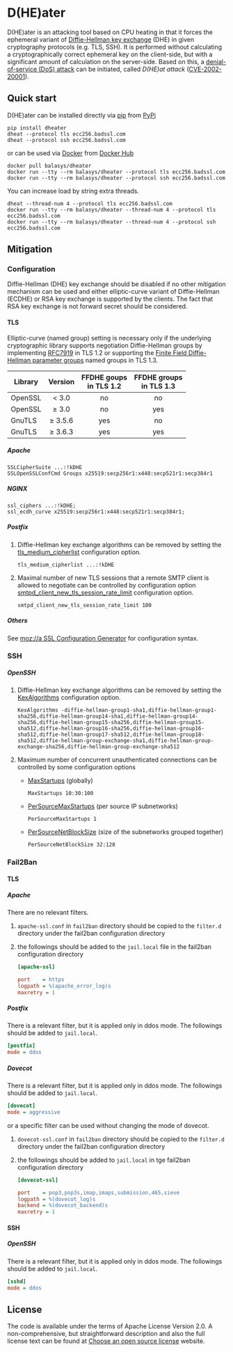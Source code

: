 # D(HE)ater

D(HE)ater is an attacking tool based on CPU heating in that it forces the ephemeral variant of
[Diffie-Hellman key exchange](https://en.wikipedia.org/wiki/Diffie%E2%80%93Hellman_key_exchange) (DHE) in given
cryptography protocols (e.g. TLS, SSH). It is performed without calculating a cryptographically correct ephemeral key on
the client-side, but with a significant amount of calculation on the server-side. Based on this,
a [denial-of-service (DoS) attack](https://en.wikipedia.org/wiki/Denial-of-service_attack) can be initiated,
called *D(HE)at attack* ([CVE-2002-20001](https://cve.mitre.org/cgi-bin/cvename.cgi?name=CVE-2002-20001)).

## Quick start

D(HE)ater can be installed directly via [pip](https://pip.pypa.io/en/stable/) from
[PyPi](https://pypi.org/project/dheater/)

```console
pip install dheater
dheat --protocol tls ecc256.badssl.com
dheat --protocol ssh ecc256.badssl.com
```

or can be used via [Docker](https://www.docker.com/) from
[Docker Hub](https://hub.docker.com/repository/docker/balasys/dheater)

```console
docker pull balasys/dheater
docker run --tty --rm balasys/dheater --protocol tls ecc256.badssl.com
docker run --tty --rm balasys/dheater --protocol ssh ecc256.badssl.com
```

You can increase load by string extra threads.

```console
dheat --thread-num 4 --protocol tls ecc256.badssl.com
docker run --tty --rm balasys/dheater --thread-num 4 --protocol tls ecc256.badssl.com
docker run --tty --rm balasys/dheater --thread-num 4 --protocol ssh ecc256.badssl.com
```

## Mitigation

### Configuration

Diffie-Hellman (DHE) key exchange should be disabled if no other mitigation mechanism can be used and either 
elliptic-curve variant of Diffie-Hellman (ECDHE) or RSA key exchange is supported by the clients. The fact that RSA key
exchange is not forward secret should be considered.

#### TLS

Elliptic-curve (named group) setting is necessary only if the underlying cryptographic library supports negotiation
Diffie-Hellman groups by implementing [RFC7919](https://www.rfc-editor.org/info/rfc7919) in TLS 1.2 or supporting the
[Finite Field Diffie-Hellman parameter groups](https://www.rfc-editor.org/rfc/rfc8446#section-7.4.1) named groups in
TLS 1.3.

| Library | Version | FFDHE goups<br>in TLS 1.2 | FFDHE groups<br>in TLS 1.3 |
| ------- |:-------:|:---:|:---:|
| OpenSSL | < 3.0   | no  | no  |
| OpenSSL | ≥ 3.0   | no  | yes |
| GnuTLS  | ≥ 3.5.6 | yes | no  |
| GnuTLS  | ≥ 3.6.3 | yes | yes |

##### Apache

```
SSLCipherSuite ...:!kDHE
SSLOpenSSLConfCmd Groups x25519:secp256r1:x448:secp521r1:secp384r1
```

##### NGINX

```
ssl_ciphers ...:!kDHE;
ssl_ecdh_curve x25519:secp256r1:x448:secp521r1:secp384r1;
```

##### Postfix


1. Diffie-Hellman key exchange algorithms can be removed by setting the [tls_medium_cipherlist](http://www.postfix.org/postconf.5.html#tls_medium_cipherlist) configuration option.

    `tls_medium_cipherlist ...:!kDHE`

1. Maximal number of new TLS sessions that a remote SMTP client is allowed to negotiate can be controlled by configuration option [smtpd_client_new_tls_session_rate_limit](http://www.postfix.org/postconf.5.html#smtpd_client_new_tls_session_rate_limit) configuration option.

    `smtpd_client_new_tls_session_rate_limit 100`

##### Others

See [moz://a SSL Configuration Generator](https://ssl-config.mozilla.org/) for configuration syntax.

### SSH

##### OpenSSH

1. Diffie-Hellman key exchange algorithms can be removed by setting the [KexAlgorithms](https://man.openbsd.org/sshd_config#KexAlgorithms) configuration option.

    `KexAlgorithms -diffie-hellman-group1-sha1,diffie-hellman-group1-sha256,diffie-hellman-group14-sha1,diffie-hellman-group14-sha256,diffie-hellman-group15-sha256,diffie-hellman-group15-sha512,diffie-hellman-group16-sha256,diffie-hellman-group16-sha512,diffie-hellman-group17-sha512,diffie-hellman-group18-sha512,diffie-hellman-group-exchange-sha1,diffie-hellman-group-exchange-sha256,diffie-hellman-group-exchange-sha512`
1. Maximum number of concurrent unauthenticated connections can be controlled by some configuration options
    *  [MaxStartups](https://man.openbsd.org/sshd_config#MaxStartups) (globally)

        `MaxStartups 10:30:100`
    * [PerSourceMaxStartups](https://man.openbsd.org/sshd_config#PerSourceMaxStartups) (per source IP subnetworks)

        `PerSourceMaxStartups 1`
    * [PerSourceNetBlockSize](https://man.openbsd.org/sshd_config#PerSourceNetBlockSize) (size of the subnetworks grouped together)

        `PerSourceNetBlockSize 32:128`

### Fail2Ban

#### TLS

##### Apache

There are no relevant filters.

1. `apache-ssl.conf` in `fail2ban` directory should be copied to the `filter.d` directory under the fail2ban configuration
    directory
1. the followings should be added to the `jail.local` file in the fail2ban configuration directory

    ```ini
    [apache-ssl]

    port    = https
    logpath = %(apache_error_log)s
    maxretry = 1
    ```

##### Postfix

There is a relevant filter, but it is applied only in ddos mode. The followings should be added to `jail.local`.

```ini
[postfix]
mode = ddos
```

##### Dovecot

There is a relevant filter, but it is applied only in ddos mode. The followings should be added to `jail.local`.

```ini
[dovecot]
mode = aggressive
```

or a specific filter can be used without changing the mode of dovecot.

1. `dovecot-ssl.conf` in `fail2ban` directory should be copied to the `filter.d` directory under the fail2ban configuration
    directory
1. the followings should be added to `jail.local` in tge fail2ban configuration directory

    ```ini
    [dovecot-ssl]

    port    = pop3,pop3s,imap,imaps,submission,465,sieve
    logpath = %(dovecot_log)s
    backend = %(dovecot_backend)s
    maxretry = 1
    ```

#### SSH

##### OpenSSH

There is a relevant filter, but it is applied only in ddos mode. The followings should be added to `jail.local`.

```ini
[sshd]
mode = ddos
```

## License

The code is available under the terms of Apache License Version 2.0. 
A non-comprehensive, but straightforward description and also the full license text can be found at 
[Choose an open source license](https://choosealicense.com/licenses/apache-2.0/) website.
